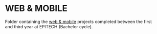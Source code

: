 # WEB & MOBILE

Folder containing the <ins>web & mobile</ins> projects completed between the first and third year at EPITECH (Bachelor cycle).
